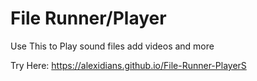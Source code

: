 # File Runner/Player
Use This to Play sound files add videos and more

Try Here: https://alexidians.github.io/File-Runner-PlayerS
